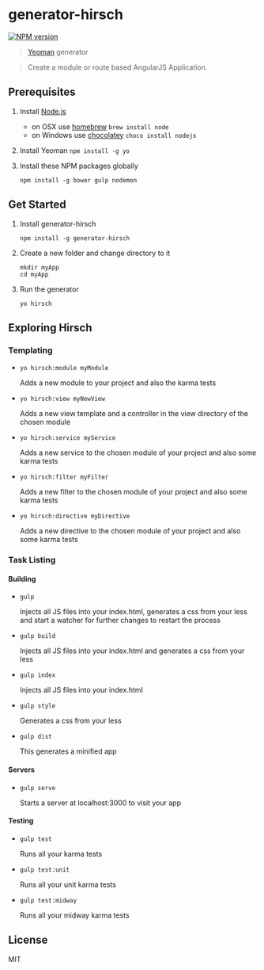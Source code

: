 # generator-hirsch 

[![NPM version](https://img.shields.io/npm/v/generator-hirsch.svg?style=flat)](https://www.npmjs.com/package/generator-hirsch)

> [Yeoman](http://yeoman.io) generator

> Create a module or route based AngularJS Application. 



## Prerequisites
1. Install [Node.js](http://nodejs.org) 
	- on OSX use [homebrew](http://brew.sh) `brew install node`
	- on Windows use [chocolatey](https://chocolatey.org/) `choco install nodejs`
	
2. Install Yeoman `npm install -g yo`

3. Install these NPM packages globally

    ```
    npm install -g bower gulp nodemon        
    ```

## Get Started
1. Install generator-hirsch
    ```
    npm install -g generator-hirsch
    ```

2. Create a new folder and change directory to it
    ```
    mkdir myApp
    cd myApp
    ```

3. Run the generator
    ```
    yo hirsch
    ```
    
## Exploring Hirsch
### Templating
- `yo hirsch:module myModule`
	
	Adds a new module to your project and also the karma tests
	
- `yo hirsch:view myNewView`
  	
  Adds a new view template and a controller in the view directory of the chosen module
	
- `yo hirsch:service myService`
	
	Adds a new service to the chosen module of your project and also some karma tests

- `yo hirsch:filter myFilter`
	
	Adds a new filter to the chosen module of your project and also some karma tests

- `yo hirsch:directive myDirective`
	
	Adds a new directive to the chosen module of your project and also some karma tests

### Task Listing
#### Building
- `gulp`
	
	Injects all JS files into your index.html, generates a css from your less and start a watcher for further changes to restart the process
	
- `gulp build`
	
	Injects all JS files into your index.html and generates a css from your less
	
- `gulp index`
	
	Injects all JS files into your index.html
	
- `gulp style`
	
	Generates a css from your less
	
- `gulp dist`
	
	This generates a minified app
	
		
#### Servers
- `gulp serve`
	
	Starts a server at localhost:3000 to visit your app

#### Testing
- `gulp test`
	
	Runs all your karma tests
	
- `gulp test:unit`
	
	Runs all your unit karma tests
	    
- `gulp test:midway`
	
	Runs all your midway karma tests

## License

MIT
